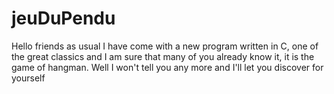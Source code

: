 #   jeuDuPendu
Hello friends as usual I have come with a new program written in C, one of the great classics and I am sure that many of you already know it, it is the game of hangman.
Well I won't tell you any more and I'll let you discover for yourself